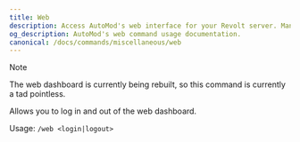 ```yaml
---
title: Web
description: Access AutoMod's web interface for your Revolt server. Manage settings and view statistics through a user-friendly dashboard.
og_description: AutoMod's web command usage documentation.
canonical: /docs/commands/miscellaneous/web
---
```


> [!NOTE]
> The web dashboard is currently being rebuilt, so this command is currently a tad pointless.

Allows you to log in and out of the web dashboard.

Usage: `/web <login|logout>`
